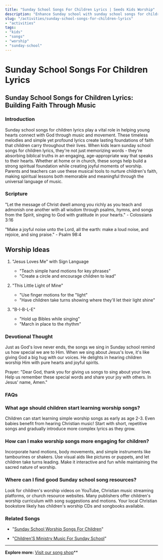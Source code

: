 ```yaml
---
title: "Sunday School Songs For Children Lyrics | Seeds Kids Worship"
description: "Enhance Sunday school with sunday school songs for children lyrics that teach faith through music. Educational worship resources for children."
slug: "/activities/sunday-school-songs-for-children-lyrics"
- "activities"
tags:
- "kids"
- "songs"
- "worship"
- "sunday-school"
---
```


# Sunday School Songs For Children Lyrics

## Sunday School Songs for Children Lyrics: Building Faith Through Music

### Introduction
Sunday school songs for children lyrics play a vital role in helping young hearts connect with God through music and movement. These timeless melodies and simple yet profound lyrics create lasting foundations of faith that children carry throughout their lives. When kids learn sunday school songs for children lyrics, they're not just memorizing words - they're absorbing biblical truths in an engaging, age-appropriate way that speaks to their hearts. Whether at home or in church, these songs help build a strong spiritual foundation while creating joyful moments of worship. Parents and teachers can use these musical tools to nurture children's faith, making spiritual lessons both memorable and meaningful through the universal language of music.

### Scripture
"Let the message of Christ dwell among you richly as you teach and admonish one another with all wisdom through psalms, hymns, and songs from the Spirit, singing to God with gratitude in your hearts." - Colossians 3:16

"Make a joyful noise unto the Lord, all the earth: make a loud noise, and rejoice, and sing praise." - Psalm 98:4

## Worship Ideas
1. "Jesus Loves Me" with Sign Language
   - "Teach simple hand motions for key phrases"
   - "Create a circle and encourage children to lead"

2. "This Little Light of Mine"
   - "Use finger motions for the "light"
   - "Have children take turns showing where they'll let their light shine"

3. "B-I-B-L-E"
   - "Hold up Bibles while singing"
   - "March in place to the rhythm"

### Devotional Thought
Just as God's love never ends, the songs we sing in Sunday school remind us how special we are to Him. When we sing about Jesus's love, it's like giving God a big hug with our voices. He delights in hearing children worship Him with pure hearts and joyful spirits.

Prayer: "Dear God, thank you for giving us songs to sing about your love. Help us remember these special words and share your joy with others. In Jesus' name, Amen."

### FAQs

### What age should children start learning worship songs?
Children can start learning simple worship songs as early as age 2-3. Even babies benefit from hearing Christian music! Start with short, repetitive songs and gradually introduce more complex lyrics as they grow.

### How can I make worship songs more engaging for children?
Incorporate hand motions, body movements, and simple instruments like tambourines or shakers. Use visual aids like pictures or puppets, and let children take turns leading. Make it interactive and fun while maintaining the sacred nature of worship.

### Where can I find good Sunday school song resources?
Look for children's worship videos on YouTube, Christian music streaming platforms, or church resource websites. Many publishers offer children's worship curriculum with song suggestions and motions. Your local Christian bookstore likely has children's worship CDs and songbooks available.

### Related Songs

- "[Sunday School Worship Songs For Children](/songs/sunday-school-worship-songs-for-children/)"

- "[Children'S Ministry Music For Sunday School](/activities/children-s-ministry-music-for-sunday-school/)"

---

**Explore more:** [Visit our song shop](https://seedskidsworship.com/shop)**

<!-- Schema Markup -->
<script type="application/ld+json">
{
  "@context": "https://schema.org",
  "@type": "MusicRecording",
  "name": "Sunday School Songs For Children Lyrics",
  "byArtist": {
    "@type": "MusicGroup",
    "name": "Seeds Kids Worship"
  },
  "isFamilyFriendly": true,
  "url": "https://seedskidsworship.com/activities/sunday-school-songs-for-children-lyrics/"
}
</script>